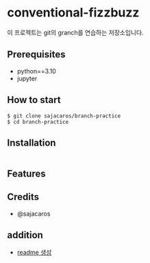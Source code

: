 # conventional-fizzbuzz

이 프로젝트는 git의 granch를 연습하는 저장소입니다.

## Prerequisites
- python==3.10
- jupyter

## How to start
```shell
$ git clone sajacaros/branch-practice
$ cd branch-practice
```

## Installation
```shell
```

## Features

## Credits
- @sajacaros

## addition
* [readme 생성](https://www.toptal.com/developers/gitignore/)

